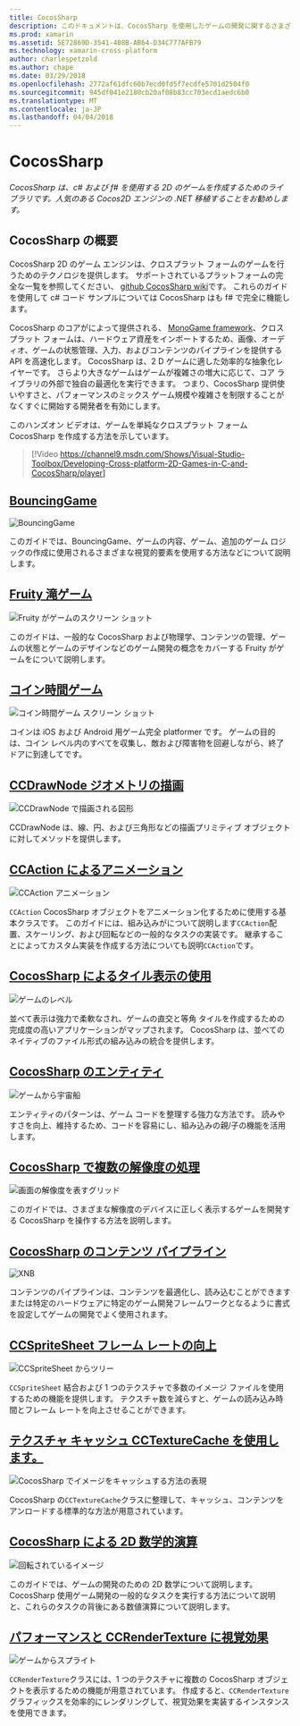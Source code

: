 ```yaml
---
title: CocosSharp
description: このドキュメントは、CocosSharp を使用したゲームの開発に関するさまざまな記事にリンクしています。
ms.prod: xamarin
ms.assetid: 5E72869D-3541-408B-AB64-D34C777AFB79
ms.technology: xamarin-cross-platform
author: charlespetzold
ms.author: chape
ms.date: 03/29/2018
ms.openlocfilehash: 2772af61dfc60b7ecd0fd5f7ecdfe5701d2504f0
ms.sourcegitcommit: 945df041e2180cb20af08b83cc703ecd1aedc6b0
ms.translationtype: MT
ms.contentlocale: ja-JP
ms.lasthandoff: 04/04/2018
---
```

# <a name="cocossharp"></a>CocosSharp

_CocosSharp は、c# および f# を使用する 2D のゲームを作成するためのライブラリです。人気のある Cocos2D エンジンの .NET 移植することをお勧めします。_

## <a name="introduction-to-cocossharp"></a>CocosSharp の概要

CocosSharp 2D のゲーム エンジンは、クロスプラット フォームのゲームを行うためのテクノロジを提供します。 サポートされているプラットフォームの完全な一覧を参照してください、 [github CocosSharp wiki](https://github.com/mono/CocosSharp/wiki)です。
これらのガイドを使用して c# コード サンプルについては CocosSharp はも f# で完全に機能します。

CocosSharp のコアがによって提供される、 [MonoGame framework](http://www.monogame.net/)、クロスプラット フォームは、ハードウェア資産をインポートするため、画像、オーディオ、ゲームの状態管理、入力、およびコンテンツのパイプラインを提供する API を高速化します。
CocosSharp は、2 D ゲームに適した効率的な抽象化レイヤーです。
さらより大きなゲームはゲームが複雑さの増大に応じて、コア ライブラリの外部で独自の最適化を実行できます。 つまり、CocosSharp 提供使いやすさと、パフォーマンスのミックス ゲーム規模や複雑さを制限することがなくすぐに開始する開発者を有効にします。

このハンズオン ビデオは、ゲームを単純なクロスプラット フォーム CocosSharp を作成する方法を示しています。

> [!Video https://channel9.msdn.com/Shows/Visual-Studio-Toolbox/Developing-Cross-platform-2D-Games-in-C-and-CocosSharp/player]

## <a name="bouncinggamegraphics-gamescocossharpbouncing-gamemd"></a>[BouncingGame](~/graphics-games/cocossharp/bouncing-game.md)

![BouncingGame](images/bouncing-game.png "BouncingGame")

このガイドでは、BouncingGame、ゲームの内容、ゲーム、追加のゲーム ロジックの作成に使用されるさまざまな視覚的要素を使用する方法などについて説明します。

## <a name="fruity-falls-gamegraphics-gamescocossharpfruity-fallsmd"></a>[Fruity 滝ゲーム](~/graphics-games/cocossharp/fruity-falls.md)

![Fruity がゲームのスクリーン ショット](images/fruity-falls.png "Fruity がゲームのスクリーン ショット")

このガイドは、一般的な CocosSharp および物理学、コンテンツの管理、ゲームの状態とゲームのデザインなどのゲーム開発の概念をカバーする Fruity がゲームをについて説明します。  

## <a name="coin-time-gamegraphics-gamescocossharpcointimemd"></a>[コイン時間ゲーム](~/graphics-games/cocossharp/cointime.md)

![コイン時間ゲーム スクリーン ショット](images/cointime.png "コイン時間ゲーム スクリーン ショット")

コインは iOS および Android 用ゲーム完全 platformer です。 ゲームの目的は、コイン レベル内のすべてを収集し、敵および障害物を回避しながら、終了ドアに到達してです。

## <a name="drawing-geometry-with-ccdrawnodegraphics-gamescocossharpccdrawnodemd"></a>[CCDrawNode ジオメトリの描画](~/graphics-games/cocossharp/ccdrawnode.md)

![CCDrawNode で描画される図形](images/ccdrawnode.png "CCDrawNode で描画される図形")

CCDrawNode は、線、円、および三角形などの描画プリミティブ オブジェクトに対してメソッドを提供します。

## <a name="animating-with-ccactiongraphics-gamescocossharpccactionmd"></a>[CCAction によるアニメーション](~/graphics-games/cocossharp/ccaction.md)

![CCAction アニメーション](images/ccaction.png "A CCAction アニメーション")

`CCAction` CocosSharp オブジェクトをアニメーション化するために使用する基本クラスです。 このガイドには、組み込みがについて説明します`CCAction`配置、スケーリング、および回転などの一般的なタスクの実装です。 継承することによってカスタム実装を作成する方法についても説明`CCAction`です。

## <a name="using-tiled-with-cocossharpgraphics-gamescocossharptiledmd"></a>[CocosSharp によるタイル表示の使用](~/graphics-games/cocossharp/tiled.md)

![ゲームのレベル](images/tiled.png "ゲーム内のレベル")

並べて表示は強力で柔軟なされ、ゲームの直交と等角 タイルを作成するための完成度の高いアプリケーションがマップされます。 CocosSharp は、並べてのネイティブのファイル形式の組み込みの統合を提供します。

## <a name="entities-in-cocossharpgraphics-gamescocossharpentitiesmd"></a>[CocosSharp のエンティティ](~/graphics-games/cocossharp/entities.md)

![ゲームから宇宙船](images/entities.png "ゲームから宇宙船")

エンティティのパターンは、ゲーム コードを整理する強力な方法です。 読みやすさを向上、維持するため、コードを容易にし、組み込みの親/子の機能を活用します。

## <a name="handling-multiple-resolutions-in-cocossharpgraphics-gamescocossharpresolutionsmd"></a>[CocosSharp で複数の解像度の処理](~/graphics-games/cocossharp/resolutions.md)

![画面の解像度を表すグリッド](images/resolutions.png "画面の解像度を表すグリッド")

このガイドでは、さまざまな解像度のデバイスに正しく表示するゲームを開発する CocosSharp を操作する方法を説明します。

## <a name="cocossharp-content-pipelinegraphics-gamescocossharpcontent-pipelineindexmd"></a>[CocosSharp のコンテンツ パイプライン](~/graphics-games/cocossharp/content-pipeline/index.md)

![XNB](images/content-pipeline.png "XNB")

コンテンツのパイプラインは、コンテンツを最適化し、読み込むことができますまたは特定のハードウェアに特定のゲーム開発フレームワークとなるように書式を設定してゲームの開発でよく使用されます。

## <a name="improving-frame-rate-with-ccspritesheetgraphics-gamescocossharpccspritesheetmd"></a>[CCSpriteSheet フレーム レートの向上](~/graphics-games/cocossharp/ccspritesheet.md)

![CCSpriteSheet からツリー](images/ccspritesheet.png "CCSpriteSheet からツリー")

`CCSpriteSheet` 結合および 1 つのテクスチャで多数のイメージ ファイルを使用するための機能を提供します。 テクスチャ数を減らすと、ゲームの読み込み時間とフレーム レートを向上させることができます。

## <a name="texture-caching-using-cctexturecachegraphics-gamescocossharptexture-cachemd"></a>[テクスチャ キャッシュ CCTextureCache を使用します。](~/graphics-games/cocossharp/texture-cache.md)

![CocosSharp でイメージをキャッシュする方法の表現](images/texture-cache.png "CocosSharp でイメージをキャッシュする方法の表現")

CocosSharp の`CCTextureCache`クラスに整理して、キャッシュ、コンテンツをアンロードする標準的な方法が用意されています。 

## <a name="2d-math-with-cocossharpgraphics-gamescocossharpmathmd"></a>[CocosSharp による 2D 数学的演算](~/graphics-games/cocossharp/math.md)

![回転されているイメージ](images/math.png "回転されている画像")

このガイドでは、ゲームの開発のための 2D 数学について説明します。 CocosSharp 使用ゲーム開発の一般的なタスクを実行する方法について説明と、これらのタスクの背後にある数値演算について説明します。

## <a name="performance-and-visual-effects-with-ccrendertexturegraphics-gamescocossharpccrendertexturemd"></a>[パフォーマンスと CCRenderTexture に視覚効果](~/graphics-games/cocossharp/ccrendertexture.md)

![ゲームからスプライト](images/ccrendertexture.png "ゲームからスプライト")

`CCRenderTexture`クラスには、1 つのテクスチャに複数の CocosSharp オブジェクトを表示するための機能が用意されています。 作成すると、`CCRenderTexture`グラフィックスを効率的にレンダリングして、視覚効果を実装するインスタンスを使用できます。
